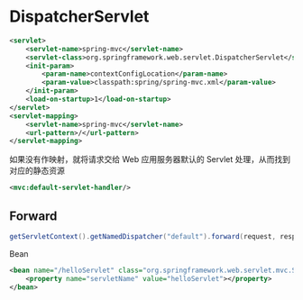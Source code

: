 # DispatcherServlet

```xml
<servlet>
    <servlet-name>spring-mvc</servlet-name>
    <servlet-class>org.springframework.web.servlet.DispatcherServlet</servlet-class>
    <init-param>
        <param-name>contextConfigLocation</param-name>
        <param-value>classpath:spring/spring-mvc.xml</param-value>
    </init-param>
    <load-on-startup>1</load-on-startup>
</servlet>
<servlet-mapping>
    <servlet-name>spring-mvc</servlet-name>
    <url-pattern>/</url-pattern>
</servlet-mapping>
```

如果没有作映射，就将请求交给 Web 应用服务器默认的 Servlet 处理，从而找到对应的静态资源

```xml
<mvc:default-servlet-handler/>
```

## Forward

```java
getServletContext().getNamedDispatcher("default").forward(request, response);
```

Bean

```xml
<bean name="/helloServlet" class="org.springframework.web.servlet.mvc.ServletForwardingController">
    <property name="servletName" value="helloServlet"></property>
</bean>
```


